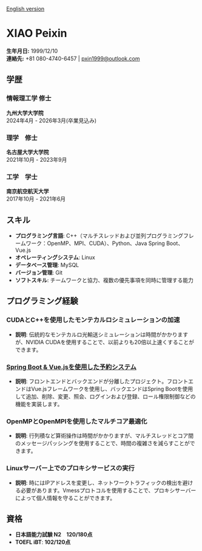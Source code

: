[English version](README.md)

# XIAO Peixin
**生年月日:** 1999/12/10  
**連絡先:** +81 080-4740-6457 | pxin1999@outlook.com

## 学歴

### 情報理工学 修士
**九州大学大学院**  
2024年4月 - 2026年3月(卒業見込み)

### 理学　修士
**名古屋大学大学院**  
2021年10月 - 2023年9月

### 工学　学士
**南京航空航天大学**  
2017年10月 - 2021年6月

## スキル
- **プログラミング言語**: C++（マルチスレッドおよび並列プログラミングフレームワーク：OpenMP、MPI、CUDA）、Python、Java Spring Boot、Vue.js
- **オペレーティングシステム**: Linux
- **データベース管理**: MySQL
- **バージョン管理**: Git
- **ソフトスキル**: チームワークと協力、複数の優先事項を同時に管理する能力

## プログラミング経験

### CUDAとC++を使用したモンテカルロシミュレーションの加速
- **説明**: 伝統的なモンテカルロ光輸送シミュレーションは時間がかかりますが、NVIDIA CUDAを使用することで、以前よりも20倍以上速くすることができます。

### [Spring Boot & Vue.jsを使用した予約システム](https://github.com/xbx18502/web_app_test)
- **説明**: フロントエンドとバックエンドが分離したプロジェクト。フロントエンドはVue.jsフレームワークを使用し、バックエンドはSpring Bootを使用して追加、削除、変更、照会、ログインおよび登録、ロール権限制御などの機能を実装します。

### OpenMPとOpenMPIを使用したマルチコア最適化
- **説明**: 行列積など算術操作は時間がかかりますが、マルチスレッドとコア間のメッセージパッシングを使用することで、時間の複雑さを減らすことができます。

### Linuxサーバー上でのプロキシサービスの実行
- **説明**: 時にはIPアドレスを変更し、ネットワークトラフィックの検出を避ける必要があります。Vmessプロトコルを使用することで、プロキシサーバーによって個人情報を守ることができます。

## 資格
- **日本語能力試験 N2　120/180点**
- **TOEFL iBT**: **102/120点**
